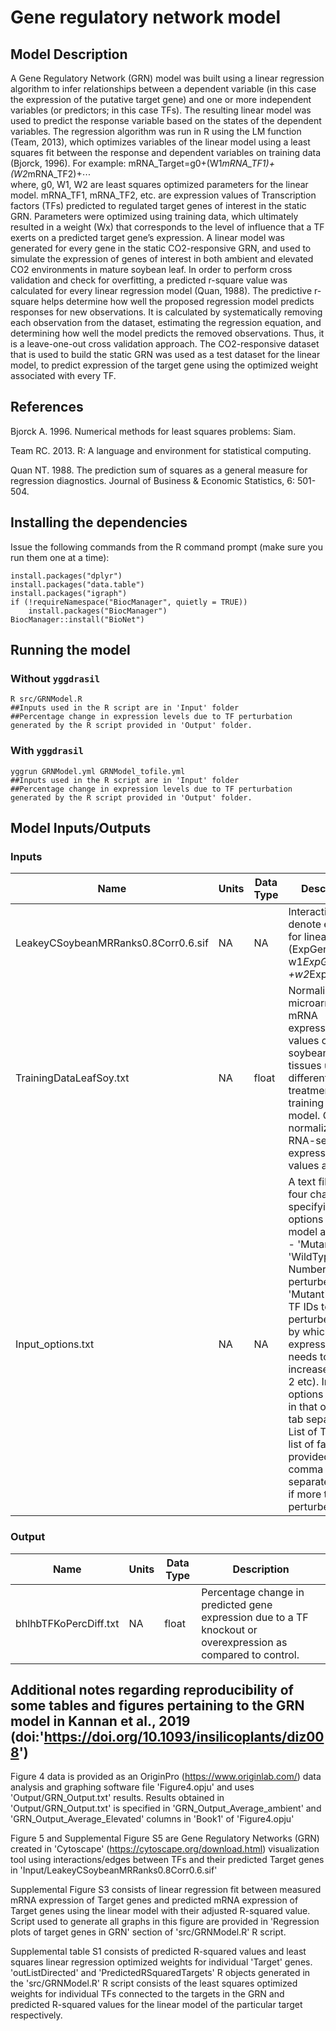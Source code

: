 # Gene regulatory network model

## Model Description

A Gene Regulatory Network (GRN) model was built using a linear regression algorithm to infer relationships between a dependent variable (in this case the expression of the putative target gene) and one or more independent variables (or predictors; in this case TFs). The resulting linear model was used to predict the response variable based on the states of the dependent variables. The regression algorithm was run in R using the LM function (Team, 2013), which optimizes variables of the linear model using a least squares fit between the response and dependent variables on training data (Bjorck, 1996). 
For example:
	mRNA_Target=g0+(W1*mRNA_TF1)+(W2*mRNA_TF2)+⋯ 	        
where, g0, W1, W2 are least squares optimized parameters for the linear model. mRNA_TF1, mRNA_TF2, etc. are expression values of Transcription factors (TFs) predicted to regulated target genes of interest in the static GRN. Parameters were optimized using training data, which ultimately resulted in a weight (Wx) that corresponds to the level of influence that a TF exerts on a predicted target gene’s expression. A linear model was generated for every gene in the static CO2-responsive GRN, and used to simulate the expression of genes of interest in both ambient and elevated CO2 environments in mature soybean leaf. 
In order to perform cross validation and check for overfitting, a predicted r-square value was calculated for every linear regression model (Quan, 1988). The predictive r-square helps determine how well the proposed regression model predicts responses for new observations. It is calculated by systematically removing each observation from the dataset, estimating the regression equation, and determining how well the model predicts the removed observations. Thus, it is a leave-one-out cross validation approach. The CO2-responsive dataset that is used to build the static GRN was used as a test dataset for the linear model, to predict expression of the target gene using the optimized weight associated with every TF. 

## References

Bjorck A. 1996. Numerical methods for least squares problems: Siam.

Team RC. 2013. R: A language and environment for statistical computing.

Quan NT. 1988. The prediction sum of squares as a general measure for regression diagnostics. Journal of Business & Economic Statistics, 6: 501-504.

## Installing the dependencies

Issue the following commands from the R command prompt (make sure you run them one at a time):

```
install.packages("dplyr")
install.packages("data.table")
install.packages("igraph")
if (!requireNamespace("BiocManager", quietly = TRUE))
    install.packages("BiocManager")
BiocManager::install("BioNet")
```

## Running the model

### Without ``yggdrasil``

```
R src/GRNModel.R
##Inputs used in the R script are in 'Input' folder
##Percentage change in expression levels due to TF perturbation generated by the R script provided in 'Output' folder. 
```

### With ``yggdrasil``

```
yggrun GRNModel.yml GRNModel_tofile.yml
##Inputs used in the R script are in 'Input' folder
##Percentage change in expression levels due to TF perturbation generated by the R script provided in 'Output' folder. 
```

## Model Inputs/Outputs

### Inputs

Name | Units | Data Type | Description
---- | ----- | --------- | -----------
LeakeyCSoybeanMRRanks0.8Corr0.6.sif | NA | NA | Interactions that denote equations for linear model (ExpGene1 = w1*ExpGene2 +w2*ExpGene3...)
TrainingDataLeafSoy.txt | NA | float | Normalized microarray mRNA expression values of soybean leaf tissues under different treatments for training linear model. Can use normalized RNA-seq mRNA expression values as well.
Input_options.txt | NA | NA | A text file with four charaters specifying input options for GRN model as follows - 'Mutant' or 'WildType', Number of TFs perturbed if 'Mutant', list of TF IDs to be perturbed, factor by which TF expression needs to be increased (0, 1, 2 etc). Input options are given in that order with tab separation. List of TFs and list of factors are provided as comma separated values if more than 1 TF perturbed.

### Output

Name | Units | Data Type | Description
---- | ----- | --------- | -----------
bhlhbTFKoPercDiff.txt | NA | float | Percentage change in predicted gene expression due to a TF knockout or overexpression as compared to control.

## Additional notes regarding reproducibility of some tables and figures pertaining to the GRN model in Kannan et al., 2019 (doi:'https://doi.org/10.1093/insilicoplants/diz008')

Figure 4 data is provided as an OriginPro (https://www.originlab.com/) data analysis and graphing software file 'Figure4.opju' and uses 'Output/GRN_Output.txt' results. Results obtained in 'Output/GRN_Output.txt' is specified in 'GRN_Output_Average_ambient' and 'GRN_Output_Average_Elevated' columns in 'Book1' of 'Figure4.opju'

Figure 5 and Supplemental Figure S5 are Gene Regulatory Networks (GRN) created in 'Cytoscape' (https://cytoscape.org/download.html) visualization tool using interactions/edges between TFs and their predicted Target genes in 'Input/LeakeyCSoybeanMRRanks0.8Corr0.6.sif'

Supplemental Figure S3 consists of linear regression fit between measured mRNA expression of Target genes and predicted mRNA expression of Target genes using the linear model with their adjusted R-squared value. Script used to generate all graphs in this figure are provided in 'Regression plots of target genes in GRN' section of 'src/GRNModel.R' R script.

Supplemental table S1 consists of predicted R-squared values and least squares linear regression optimized weights for individual 'Target' genes. 'outListDirected' and 'PredictedRSquaredTargets' R objects generated in the 'src/GRNModel.R' R script consists of the least squares optimized weights for individual TFs connected to the targets in the GRN and predicted R-squared values for the linear model of the particular target respectively.



